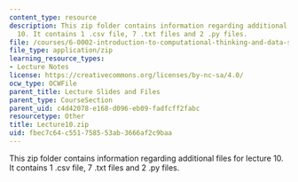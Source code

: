 ```yaml
---
content_type: resource
description: This zip folder contains information regarding additional files for lecture
  10. It contains 1 .csv file, 7 .txt files and 2 .py files.
file: /courses/6-0002-introduction-to-computational-thinking-and-data-science-fall-2016/fbec7c64c551758553ab3666af2c9baa_Lecture10.zip
file_type: application/zip
learning_resource_types:
- Lecture Notes
license: https://creativecommons.org/licenses/by-nc-sa/4.0/
ocw_type: OCWFile
parent_title: Lecture Slides and Files
parent_type: CourseSection
parent_uid: c4d42078-e168-d096-eb09-fadfcff2fabc
resourcetype: Other
title: Lecture10.zip
uid: fbec7c64-c551-7585-53ab-3666af2c9baa
---
```

This zip folder contains information regarding additional files for lecture 10. It contains 1 .csv file, 7 .txt files and 2 .py files.